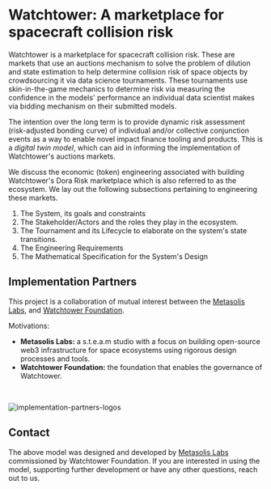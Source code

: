 # Watchtower: A marketplace for spacecraft collision risk

Watchtower is a marketplace for spacecraft collision risk. These are markets that use an auctions mechanism to solve the problem of dilution and state estimation to help determine collision risk of space objects by crowdsourcing it via data science tournaments. These tournaments use skin-in-the-game mechanics to determine risk via measuring the confidence in the models' performance an individual data scientist makes via bidding mechanism on their submitted models.

The intention over the long term is to provide dynamic risk assessment (risk-adjusted bonding curve) of individual and/or collective conjunction events as a way to enable novel impact finance tooling and products. This is a _digital twin model_, which can aid in informing the implementation of Watchtower's auctions markets. 

We discuss the economic (token) engineering associated with building Watchtower's Dora Risk marketplace which is also referred to as the ecosystem. We lay out the following subsections pertaining to engineering these markets. 

1. The System, its goals and constraints
2. The Stakeholder/Actors and the roles they play in the ecosystem.
3. The Tournament and its Lifecycle to elaborate on the system's state transitions.
4. The Engineering Requirements 
5. The Mathematical Specification for the System's Design



## Implementation Partners

This project is a collaboration of mutual interest between the [Metasolis Labs](https://metasolis.co/), and [Watchtower Foundation](https://watchtower.world/). 

Motivations:
* **Metasolis Labs:** a s.t.e.a.m studio with a focus on building open-source web3 infrastructure for space ecosystems using rigorous design processes and tools.
* **Watchtower Foundation:** the foundation that enables the governance of Watchtower.

<br>

![implementation-partners-logos](img/partners-banner.png)


## Contact

The above model was designed and developed by [Metasolis Labs](https://metasolis.co) commissioned by Watchtower Foundation. If you are interested in using the model, supporting further development or have any other questions, reach out to us.

